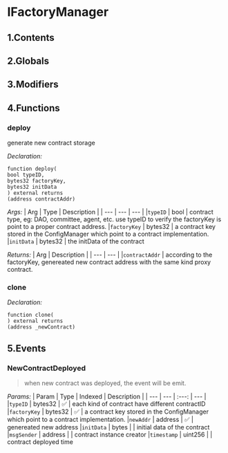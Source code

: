 # IFactoryManager





## 1.Contents
<!-- START doctoc -->
<!-- END doctoc -->

## 2.Globals

## 3.Modifiers

## 4.Functions

### deploy
generate new contract storage



*Declaration:*
```solidity
function deploy(
bool typeID,
bytes32 factoryKey,
bytes32 initData
) external returns
(address contractAddr)
```

*Args:*
| Arg | Type | Description |
| --- | --- | --- |
|`typeID` | bool | contract type, eg: DAO, committee, agent, etc. use typeID to verify the factoryKey is point to a proper contract address.
|`factoryKey` | bytes32 | a contract key stored in the ConfigManager which point to a contract implementation.
|`initData` | bytes32 | the initData of the contract

*Returns:*
| Arg | Description |
| --- | --- |
|`contractAddr` | according to the factoryKey, genereated new contract address with the same kind proxy contract.

### clone



*Declaration:*
```solidity
function clone(
) external returns
(address _newContract)
```




## 5.Events
### NewContractDeployed

> when new contract was deployed, the event will be emit.



*Params:*
| Param | Type | Indexed | Description |
| --- | --- | :---: | --- |
|`typeID` | bytes32 | :white_check_mark: | each kind of contract have different contractID
|`factoryKey` | bytes32 | :white_check_mark: | a contract key stored in the ConfigManager which point to a contract implementation.
|`newAddr` | address | :white_check_mark: | genereated new address
|`initData` | bytes |  | initial data of the contract
|`msgSender` | address |  | contract instance creator
|`timestamp` | uint256 |  | contract deployed time
